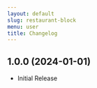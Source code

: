 ```yaml
---
layout: default
slug: restaurant-block
menu: user
title: Changelog
---
```


## 1.0.0 (2024-01-01)
* Initial Release